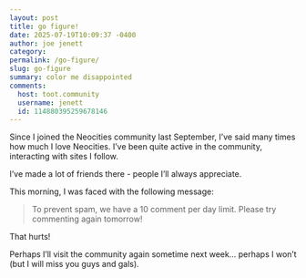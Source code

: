 ```yaml
---
layout: post
title: go figure!
date: 2025-07-19T10:09:37 -0400
author: joe jenett
category: 
permalink: /go-figure/
slug: go-figure
summary: color me disappointed
comments:
  host: toot.community
  username: jenett
  id: 114880395259678146
---
```

Since I joined the Neocities community last September, I’ve said many times how much I love Neocities. I’ve been quite active in the community, interacting with sites I follow. 

I’ve made a lot of friends there - people I’ll always appreciate.

This morning, I was faced with the following message:
<blockquote>
<p>
To prevent spam, we have a 10 comment per day limit. Please try commenting again tomorrow! 
</p>
</blockquote>
That hurts!

Perhaps I’ll visit the community again sometime next week... perhaps I won’t (but I will miss you guys and gals).




<a href="https://brid.gy/publish/mastodon"></a>